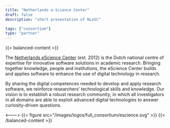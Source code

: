 ```yaml
---
title: "Netherlands e-Science Center"
draft: false
description: "short presentation of NLeSC"

tags: ["consortium"]
type: "partner" 
---
```


{{< balanced-content >}}

The [Netherlands eScience Center](https://www.esciencecenter.nl) (est. 2012) is the Dutch national centre of expertise for innovative software solutions in academic research. Bringing together knowledge, people and institutions, the eScience Center builds and applies software to enhance the use of digital technology in research. 

By sharing the digital competences needed to develop and apply research software, we reinforce researchers’ technological skills and knowledge. Our vision is to establish a robust research community, in which all investigators in all domains are able to exploit advanced digital technologies to answer curiosity-driven questions.

<--->
{{< figure src="/images/logos/full_consortium/escience.svg" >}}
{{< /balanced-content >}}

